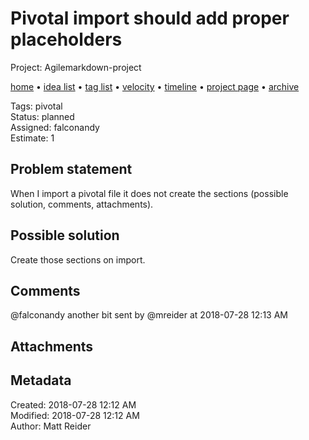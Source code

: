 # Pivotal import should add proper placeholders

Project: Agilemarkdown-project

[home](../index.md) • [idea list](../ideas.md) • [tag list](../tags.md) • [velocity](../velocity.md) • [timeline](../timeline.md) • [project page](../agilemarkdown-project.md) • [archive](archive.md)

Tags: pivotal  
Status: planned  
Assigned: falconandy  
Estimate: 1  

## Problem statement

When I import a pivotal file it does not create the sections (possible solution, comments, attachments).

## Possible solution

Create those sections on import.

## Comments

@falconandy another bit
sent by @mreider at 2018-07-28 12:13 AM

## Attachments

## Metadata

Created: 2018-07-28 12:12 AM  
Modified: 2018-07-28 12:12 AM  
Author: Matt Reider  
